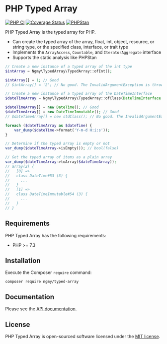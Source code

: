 # PHP Typed Array
[![PHP CI](https://github.com/ngmy/php-typed-array/workflows/PHP%20CI/badge.svg)](https://github.com/ngmy/php-typed-array/actions?query=workflow%3A%22PHP+CI%22)
[![Coverage Status](https://coveralls.io/repos/github/ngmy/php-typed-array/badge.svg?branch=master)](https://coveralls.io/github/ngmy/php-typed-array?branch=master)
[![PHPStan](https://img.shields.io/badge/PHPStan-enabled-brightgreen.svg?style=flat)](https://github.com/phpstan/phpstan)

PHP Typed Array is the typed array for PHP.

- Can create the typed array of the array, float, int, object, resource, or string type, or the specified class, interface, or trait type
- Implements the `ArrayAccess`, `Countable`, and `IteratorAggregate` interface
- Supports the static analysis like PHPStan

```php
// Create a new instance of a typed array of the int type
$intArray = Ngmy\TypedArray\TypedArray::ofInt();

$intArray[] = 1; // Good
// $intArray[] = '2'; // No good. The InvalidArgumentException is thrown

// Create a new instance of a typed array of the DateTimeInterface
$dateTimeArray = Ngmy\TypedArray\TypedArray::ofClass(DateTimeInterface::class);

$dateTimeArray[] = new DateTime(); // Good
$dateTimeArray[] = new DateTimeImmutable(); // Good
// $dateTimeArray[] = new stdClass(); // No good. The InvalidArgumentException is thrown

foreach ($dateTimeArray as $dateTime) {
    var_dump($dateTime->format('Y-m-d H:i:s'));
}

// Determine if the typed array is empty or not
var_dump($dateTimeArray->isEmpty()); // bool(false)

// Get the typed array of items as a plain array
var_dump($dateTimeArray->toArray($dateTimeArray));
// array(2) {
//   [0] =>
//   class DateTime#53 (3) {
//     ...
//   }
//   [1] =>
//   class DateTimeImmutable#54 (3) {
//     ...
//   }
// }
```

## Requirements
PHP Typed Array has the following requirements:

* PHP >= 7.3

## Installation
Execute the Composer `require` command:
```console
composer require ngmy/typed-array
```

## Documentation
Please see the [API documentation](https://ngmy.github.io/php-typed-array/api/).

## License
PHP Typed Array is open-sourced software licensed under the [MIT license](http://opensource.org/licenses/MIT).
